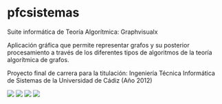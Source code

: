 # pfcsistemas
Suite informática de Teoría Algorítmica: Graphvisualx
 
Aplicación gráfica que permite representar grafos y su posterior procesamiento a través de los diferentes tipos de algoritmos de la teoría algorítmica de grafos.

Proyecto final de carrera para la titulación: Ingeniería Técnica Informática de Sistemas de la Universidad de Cádiz (Año 2012)

![](https://github.com/MGautier/pfcsistemas/blob/master/screenshot-1.jpeg)
![](https://github.com/MGautier/pfcsistemas/blob/master/screenshot-2.jpeg)
![](https://github.com/MGautier/pfcsistemas/blob/master/screenshot-3.jpeg)
![](https://github.com/MGautier/pfcsistemas/blob/master/screenshot-4.jpeg)
